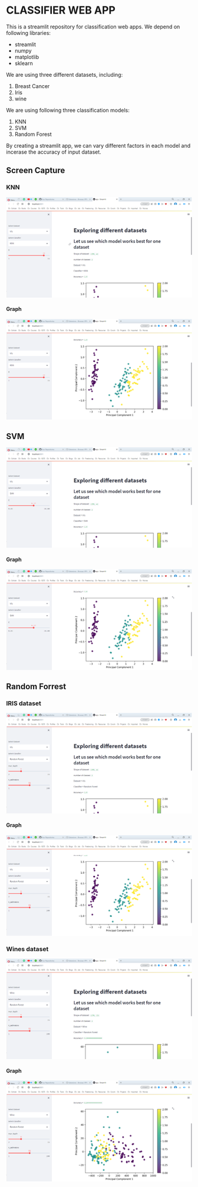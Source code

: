 # CLASSIFIER WEB APP

This is a streamlit repository for classification web apps. We depend on following libraries:

* streamlit
* numpy
* matplotlib
* sklearn


We are using three different datasets, including:

1. Breast Cancer
2. Iris
3. wine

We are using following three classification models:

1. KNN
2. SVM
3. Random Forest

By creating a streamlit app, we can vary different factors in each model and incerase the accuracy of input dataset.  

## Screen Capture  

### KNN  

![KNN Classifier](ScreenCapture/knn1.PNG)  
#### Graph  
![KNN Graph](ScreenCapture/knn2.PNG)  

## SVM  

![SVM Classifier](ScreenCapture/svm1.PNG)  
#### Graph  
![SVM Graph](ScreenCapture/svm2.PNG)  

## Random Forrest  

### IRIS dataset

![Random Forrest on IRIS](ScreenCapture/rf1.PNG)  
#### Graph  
![Random Forrest Graph](ScreenCapture/rf2.PNG)  

### Wines dataset  

![Random Forrest on Wines](ScreenCapture/rf_wn1.PNG)  
#### Graph  
![Random Forrest graph](ScreenCapture/rf_wn2.PNG)  

